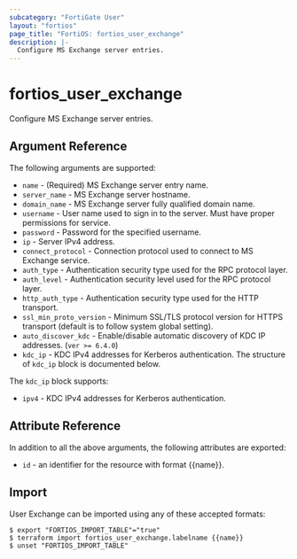```yaml
---
subcategory: "FortiGate User"
layout: "fortios"
page_title: "FortiOS: fortios_user_exchange"
description: |-
  Configure MS Exchange server entries.
---
```


# fortios_user_exchange
Configure MS Exchange server entries.

## Argument Reference

The following arguments are supported:

* `name` - (Required) MS Exchange server entry name.
* `server_name` - MS Exchange server hostname.
* `domain_name` - MS Exchange server fully qualified domain name.
* `username` - User name used to sign in to the server. Must have proper permissions for service.
* `password` - Password for the specified username.
* `ip` - Server IPv4 address.
* `connect_protocol` - Connection protocol used to connect to MS Exchange service.
* `auth_type` - Authentication security type used for the RPC protocol layer.
* `auth_level` - Authentication security level used for the RPC protocol layer.
* `http_auth_type` - Authentication security type used for the HTTP transport.
* `ssl_min_proto_version` - Minimum SSL/TLS protocol version for HTTPS transport (default is to follow system global setting).
* `auto_discover_kdc` - Enable/disable automatic discovery of KDC IP addresses. (`ver >= 6.4.0`)
* `kdc_ip` - KDC IPv4 addresses for Kerberos authentication. The structure of `kdc_ip` block is documented below.

The `kdc_ip` block supports:

* `ipv4` - KDC IPv4 addresses for Kerberos authentication.


## Attribute Reference

In addition to all the above arguments, the following attributes are exported:
* `id` - an identifier for the resource with format {{name}}.

## Import

User Exchange can be imported using any of these accepted formats:
```
$ export "FORTIOS_IMPORT_TABLE"="true"
$ terraform import fortios_user_exchange.labelname {{name}}
$ unset "FORTIOS_IMPORT_TABLE"
```
